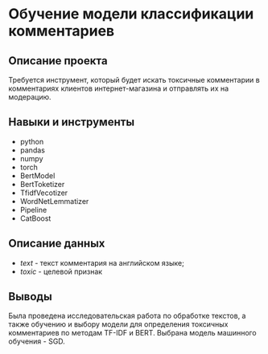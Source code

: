 # Обучение модели классификации комментариев
## Описание проекта
Требуется инструмент, который будет искать токсичные комментарии в комментариях клиентов интернет-магазина и отправлять их на модерацию.
## Навыки и инструменты
- python
- pandas
- numpy
- torch
- BertModel
- BertToketizer
- TfidfVecotizer
- WordNetLemmatizer
- Pipeline
- CatBoost

## Описание данных
* *text* - текст комментария на английском языке;
* *toxic* - целевой признак
## Выводы
Была проведена исследовательская работа по обработке текстов, а также обучению и выбору модели для определения токсичных комментариев по методам TF-IDF и BERT. Выбрана модель машинного обучения - SGD.
